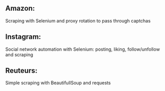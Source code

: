 ## Amazon:
Scraping with Selenium and proxy rotation to pass through captchas

## Instagram:
Social network automation with Selenium: posting, liking, follow/unfollow and scraping

## Reuteurs:
Simple scraping with BeautifullSoup and requests